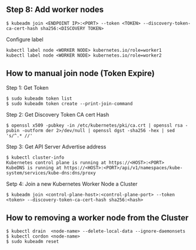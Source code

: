 ## Step 8: Add worker nodes

```
$ kubeadm join <ENDPOINT IP>:<PORT> --token <TOKEN> --discovery-token-ca-cert-hash sha256:<DISCOVERY TOKEN>
```

Configure label

```
kubectl label node <WORKER NODE> kubernetes.io/role=worker1
kubectl label node <WORKER NODE> kubernetes.io/role=worker2
```

## How to manual join node **(Token Expire)**

Step 1: Get Token

```
$ sudo kubeadm token list
$ sudo kubeadm token create --print-join-command
```

Step 2: Get Discovery Token CA cert Hash

```
$ openssl x509 -pubkey -in /etc/kubernetes/pki/ca.crt | openssl rsa -pubin -outform der 2>/dev/null | openssl dgst -sha256 -hex | sed 's/^.* //'
```

Step 3: Get API Server Advertise address

```
$ kubectl cluster-info
Kubernetes control plane is running at https://<HOST>:<PORT>
KubeDNS is running at https://<HOST>:<PORT>/api/v1/namespaces/kube-system/services/kube-dns:dns/proxy
```

Setp 4: Join a new Kubernetes Worker Node a Cluster

```
$ kubeadm join <control-plane-host>:<control-plane-port> --token <token> --discovery-token-ca-cert-hash sha256:<hash>
```

## How to removing a worker node from the Cluster

```
$ kubectl drain  <node-name> --delete-local-data --ignore-daemonsets
$ kubectl cordon <node-name>
$ sudo kubeadm reset
```
